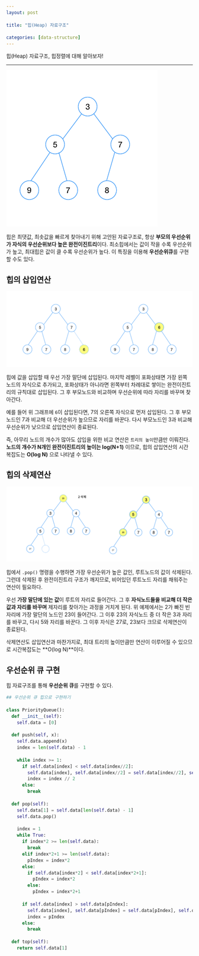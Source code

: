 ```yaml
---
layout: post

title: "힙(Heap) 자료구조"

categories: [data-structure]
---
```


힙(Heap) 자료구조, 힙정렬에 대해 알아보자!

---

![](/assets/images/heap.png)

힙은 최댓값, 최솟값을 빠르게 찾아내기 위해 고안된 자료구조로, 항상 **부모의 우선순위가 자식의 우선순위보다 높은 완전이진트리**이다. 최소힙에서는 값이 작을 수록 우선순위가 높고, 최대힙은 값이 클 수록 우선순위가 높다. 이 특징을 이용해 **우선순위큐**를 구현할 수도 있다.

## 힙의 삽입연산

![](/assets/images/heapInsert.png)

힙에 값을 삽입할 때 우선 가장 말단에 삽입된다. 마지막 레벨이 포화상태면 가장 왼쪽 노드의 자식으로 추가되고, 포화상태가 아니라면 왼쪽부터 차례대로 쌓이는 완전이진트리의 규칙대로 삽입된다. 그 후 부모노드와 비교하며 우선순위에 따라 자리를 바꾸며 찾아간다.

예를 들어 위 그래프에 `6`이 삽입된다면, 7의 오른쪽 자식으로 먼저 삽입된다. 그 후 부모노드인 7과 비교해 더 우선순위가 높으므로 자리를 바꾼다. 다시 부모노드인 3과 비교해 우선순위가 낮으므로 삽입연산이 종료된다.

즉, 아무리 노드의 개수가 많아도 삽입을 위한 비교 연산은 `트리의 높이`만큼만 이뤄진다. **노드의 개수가 N개인 완전이진트리의 높이는 log(N+1)** 이므로, 힙의 삽입연산의 시간복잡도는 **O(log N)** 으로 나타낼 수 있다.

## 힙의 삭제연산

![](/assets/images/heapPop.png)

힙에서 `.pop()` 명령을 수행하면 가장 우선순위가 높은 값인, 루트노드의 값이 삭제된다. 그런데 삭제된 후 완전이진트리 구조가 깨지므로, 비어있던 루트노드 자리를 채워주는 연산이 필요하다.

우선 **가장 말단에 있는 값**이 루트의 자리로 들어간다. 그 후 **자식노드들을 비교해 더 작은 값과 자리를 바꾸며** 제자리를 찾아가는 과정을 거치게 된다. 위 예제에서는 2가 빠진 빈 자리에 가장 말단의 노드인 23이 들어간다. 그 이후 23의 자식노드 중 더 작은 3과 자리를 바꾸고, 다시 5와 자리를 바꾼다. 그 이후 자식은 27로, 23보다 크므로 삭제연산이 종료된다.

삭제연산도 삽입연산과 마찬가지로, 최대 트리의 높이만큼만 연산이 이루어질 수 있으므로 시간복잡도는 **O(log N)**이다.

## 우선순위 큐 구현

힙 자료구조를 통해 **우선순위 큐**를 구현할 수 있다.

```python
## 우선순위 큐 힙으로 구현하기

class PriorityQueue():
  def __init__(self):
    self.data = [0]

  def push(self, x):
    self.data.append(x)
    index = len(self.data) - 1

    while index >= 1:
      if self.data[index] < self.data[index//2]:
        self.data[index], self.data[index//2] = self.data[index//2], self.data[index]
        index = index // 2
      else:
        break

  def pop(self):
    self.data[1] = self.data[len(self.data) - 1]
    self.data.pop()

    index = 1
    while True:
      if index*2 >= len(self.data):
        break
      elif index*2+1 >= len(self.data):
        pIndex = index*2
      else:
        if self.data[index*2] < self.data[index*2+1]:
          pIndex = index*2
        else:
          pIndex = index*2+1

      if self.data[index] > self.data[pIndex]:
        self.data[index], self.data[pIndex] = self.data[pIndex], self.data[index]
        index = pIndex
      else:
        break

  def top(self):
    return self.data[1]

```
